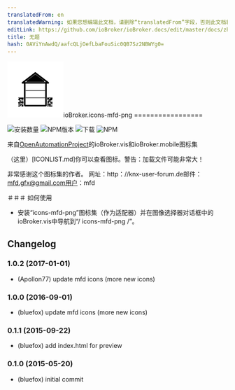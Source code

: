 ```yaml
---
translatedFrom: en
translatedWarning: 如果您想编辑此文档，请删除“translatedFrom”字段，否则此文档将再次自动翻译
editLink: https://github.com/ioBroker/ioBroker.docs/edit/master/docs/zh-cn/adapterref/iobroker.icons-mfd-png/README.md
title: 无题
hash: 0AViYnAwdQ/aafcQLjOefLbaFouSic0QB7Sz2NBWYg0=
---
```

![商标](../../../en/adapterref/iobroker.icons-mfd-png/admin/icons-mfd-png.png)ioBroker.icons-mfd-png =================

![安装数量](http://iobroker.live/badges/icons-mfd-png-stable.svg)
![NPM版本](http://img.shields.io/npm/v/iobroker.icons-mfd-png.png)
![下载](https://img.shields.io/npm/dm/iobroker.icons-mfd-png.png)
![NPM](https://nodei.co/npm/iobroker.icons-mfd-png.png?downloads=true)

来自[OpenAutomationProject](https://github.com/OpenAutomationProject/knx-uf-iconset)的ioBroker.vis和ioBroker.mobile图标集

（这里）[ICONLIST.md]你可以查看图标。警告：加载文件可能非常大！

非常感谢这个图标集的作者。
网址：http：//knx-user-forum.de邮件：mfd.gfx@gmail.com用户：mfd

＃＃＃ 如何使用
 - 安装“icons-mfd-png”图标集（作为适配器）并在图像选择器对话框中的ioBroker.vis中导航到“/ icons-mfd-png /”。

## Changelog
### 1.0.2 (2017-01-01)
* (Apollon77) update mfd icons (more new icons)

### 1.0.0 (2016-09-01)
* (bluefox) update mfd icons (more new icons)

### 0.1.1 (2015-09-22)
* (bluefox) add index.html for preview

### 0.1.0 (2015-05-20)
* (bluefox) initial commit